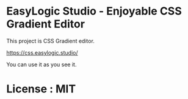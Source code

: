 # EasyLogic Studio - Enjoyable CSS Gradient Editor

This project is CSS Gradient editor.

https://css.easylogic.studio/

You can use it as you see it.

# License : MIT
